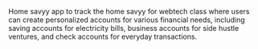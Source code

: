 Home savyy app to track the home savyy for webtech class where users can create personalized accounts for various financial needs, including saving accounts for electricity bills, business accounts for side hustle ventures, and check accounts for everyday transactions.
